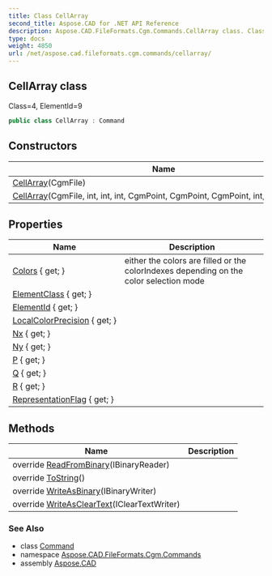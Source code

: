 ```yaml
---
title: Class CellArray
second_title: Aspose.CAD for .NET API Reference
description: Aspose.CAD.FileFormats.Cgm.Commands.CellArray class. Class4 ElementId9
type: docs
weight: 4850
url: /net/aspose.cad.fileformats.cgm.commands/cellarray/
---
```

## CellArray class

Class=4, ElementId=9

```csharp
public class CellArray : Command
```

## Constructors

| Name | Description |
| --- | --- |
| [CellArray](cellarray/#constructor)(CgmFile) |  |
| [CellArray](cellarray/#constructor_1)(CgmFile, int, int, int, CgmPoint, CgmPoint, CgmPoint, int, CgmColor[]) |  |

## Properties

| Name | Description |
| --- | --- |
| [Colors](../../aspose.cad.fileformats.cgm.commands/cellarray/colors/) { get; } | either the colors are filled or the colorIndexes depending on the color selection mode |
| [ElementClass](../../aspose.cad.fileformats.cgm.commands/command/elementclass/) { get; } |  |
| [ElementId](../../aspose.cad.fileformats.cgm.commands/command/elementid/) { get; } |  |
| [LocalColorPrecision](../../aspose.cad.fileformats.cgm.commands/cellarray/localcolorprecision/) { get; } |  |
| [Nx](../../aspose.cad.fileformats.cgm.commands/cellarray/nx/) { get; } |  |
| [Ny](../../aspose.cad.fileformats.cgm.commands/cellarray/ny/) { get; } |  |
| [P](../../aspose.cad.fileformats.cgm.commands/cellarray/p/) { get; } |  |
| [Q](../../aspose.cad.fileformats.cgm.commands/cellarray/q/) { get; } |  |
| [R](../../aspose.cad.fileformats.cgm.commands/cellarray/r/) { get; } |  |
| [RepresentationFlag](../../aspose.cad.fileformats.cgm.commands/cellarray/representationflag/) { get; } |  |

## Methods

| Name | Description |
| --- | --- |
| override [ReadFromBinary](../../aspose.cad.fileformats.cgm.commands/cellarray/readfrombinary/)(IBinaryReader) |  |
| override [ToString](../../aspose.cad.fileformats.cgm.commands/cellarray/tostring/)() |  |
| override [WriteAsBinary](../../aspose.cad.fileformats.cgm.commands/cellarray/writeasbinary/)(IBinaryWriter) |  |
| override [WriteAsClearText](../../aspose.cad.fileformats.cgm.commands/cellarray/writeascleartext/)(IClearTextWriter) |  |

### See Also

* class [Command](../command/)
* namespace [Aspose.CAD.FileFormats.Cgm.Commands](../../aspose.cad.fileformats.cgm.commands/)
* assembly [Aspose.CAD](../../)


